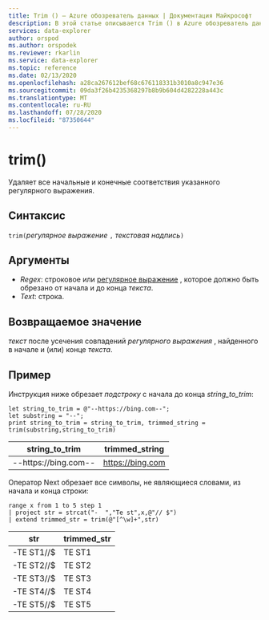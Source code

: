 ```yaml
---
title: Trim () — Azure обозреватель данных | Документация Майкрософт
description: В этой статье описывается Trim () в Azure обозреватель данных.
services: data-explorer
author: orspod
ms.author: orspodek
ms.reviewer: rkarlin
ms.service: data-explorer
ms.topic: reference
ms.date: 02/13/2020
ms.openlocfilehash: a28ca267612bef68c676118331b3010a8c947e36
ms.sourcegitcommit: 09da3f26b4235368297b8b9b604d4282228a443c
ms.translationtype: MT
ms.contentlocale: ru-RU
ms.lasthandoff: 07/28/2020
ms.locfileid: "87350644"
---
```

# <a name="trim"></a>trim()

Удаляет все начальные и конечные соответствия указанного регулярного выражения.

## <a name="syntax"></a>Синтаксис

`trim(`*регулярное выражение* `,` *текстовая надпись*`)`

## <a name="arguments"></a>Аргументы

* *Regex*: строковое или [регулярное выражение](re2.md) , которое должно быть обрезано от начала и до конца *текста*.  
* *Text*: строка.

## <a name="returns"></a>Возвращаемое значение

*текст* после усечения совпадений *регулярного выражения* , найденного в начале и (или) конце *текста*.

## <a name="example"></a>Пример

Инструкция ниже обрезает *подстроку* с начала до конца *string_to_trim*:

```kusto
let string_to_trim = @"--https://bing.com--";
let substring = "--";
print string_to_trim = string_to_trim, trimmed_string = trim(substring,string_to_trim)
```

|string_to_trim|trimmed_string|
|---|---|
|--https://bing.com--|https://bing.com|

Оператор Next обрезает все символы, не являющиеся словами, из начала и конца строки:

```kusto
range x from 1 to 5 step 1
| project str = strcat("-  ","Te st",x,@"// $")
| extend trimmed_str = trim(@"[^\w]+",str)
```

|str|trimmed_str|
|---|---|
|-TE ST1//$|TE ST1|
|-TE ST2//$|TE ST2|
|-TE ST3//$|TE ST3|
|-TE ST4//$|TE ST4|
|-TE ST5//$|TE ST5|


 